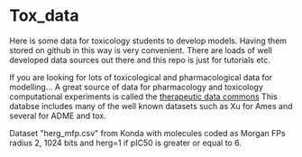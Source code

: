 # Tox_data

Here is some data for toxicology students to develop models. Having them stored on github in this way is very convenient. There are loads of well developed data sources out there and this repo is just for tutorials etc.

If you are looking for lots of toxicological and pharmacological data for modelling...
A great source of data for pharmacology and toxicology computational experiments is called the [therapeutic data commons](https://tdcommons.ai)
This databse includes many of the well known datasets such as Xu for Ames and several for ADME and tox.

Dataset "herg_mfp.csv" from Konda with molecules coded as Morgan FPs radius 2, 1024 bits and herg=1 if pIC50 is greater or equal to 6.
